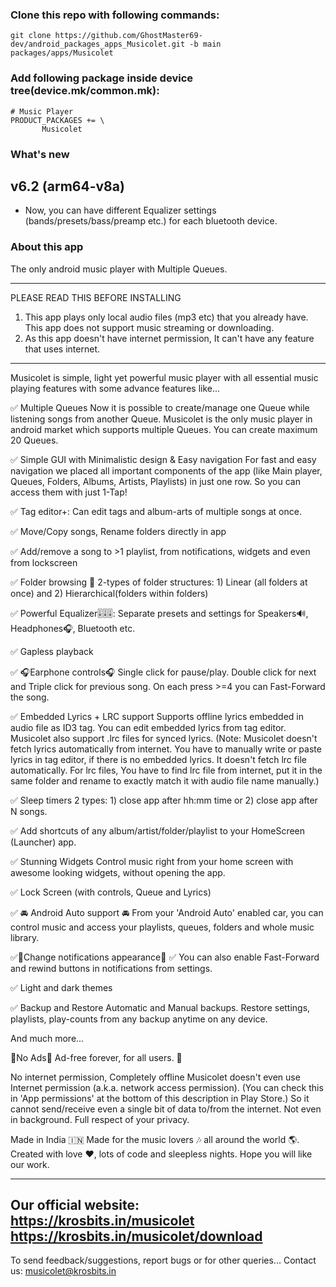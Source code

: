 ### Clone this repo with following commands:

```
git clone https://github.com/GhostMaster69-dev/android_packages_apps_Musicolet.git -b main packages/apps/Musicolet
```

### Add following package inside device tree(device.mk/common.mk):

```
# Music Player
PRODUCT_PACKAGES += \
       Musicolet
```

### What's new

v6.2 (arm64-v8a)
------

+ Now, you can have different Equalizer settings (bands/presets/bass/preamp etc.) for each bluetooth device.

### About this app

The only android music player with Multiple Queues.

------------------------------------
PLEASE READ THIS BEFORE INSTALLING
1. This app plays only local audio files (mp3 etc) that you already have. This app does not support music streaming or downloading.
2. As this app doesn't have internet permission, It can't have any feature that uses internet.
------------------------------------


Musicolet is simple, light yet powerful music player with all essential music playing features with some advance features like...

✅ Multiple Queues
Now it is possible to create/manage one Queue while listening songs from another Queue. Musicolet is the only music player in android market which supports multiple Queues. You can create maximum 20 Queues.


✅ Simple GUI with Minimalistic design & Easy navigation
For fast and easy navigation we placed all important components of the app (like Main player, Queues, Folders, Albums, Artists, Playlists) in just one row. So you can access them with just 1-Tap!


✅ Tag editor+: Can edit tags and album-arts of multiple songs at once.


✅ Move/Copy songs, Rename folders directly in app


✅ Add/remove a song to >1 playlist, from notifications, widgets and even from lockscreen


✅ Folder browsing 📁
2-types of folder structures: 1) Linear (all folders at once) and 2) Hierarchical(folders within folders)


✅ Powerful Equalizer🎚🎚🎚: Separate presets and settings for Speakers🔊, Headphones🎧, Bluetooth etc.


✅ Gapless playback


✅ 🎧Earphone controls🎧
Single click for pause/play. Double click for next and Triple click for previous song. On each press >=4 you can Fast-Forward the song.


✅ Embedded Lyrics + LRC support
Supports offline lyrics embedded in audio file as ID3 tag. You can edit embedded lyrics from tag editor. Musicolet also support .lrc files for synced lyrics.
(Note: Musicolet doesn't fetch lyrics automatically from internet. You have to manually write or paste lyrics in tag editor, if there is no embedded lyrics. It doesn't fetch lrc file automatically. For lrc files, You have to find lrc file from internet, put it in the same folder and rename to exactly match it with audio file name manually.)


✅ Sleep timers
2 types: 1) close app after hh:mm time or 2) close app after N songs.


✅ Add shortcuts of any album/artist/folder/playlist to your HomeScreen (Launcher) app.


✅ Stunning Widgets
Control music right from your home screen with awesome looking widgets, without opening the app.


✅ Lock Screen (with controls, Queue and Lyrics)


✅ 🚘 Android Auto support 🚘
From your 'Android Auto' enabled car, you can control music and access your playlists, queues, folders and whole music library.


✅🎉Change notifications appearance🎉
✅ You can also enable Fast-Forward and rewind buttons in notifications from settings.


✅ Light and dark themes


✅ Backup and Restore
Automatic and Manual backups. Restore settings, playlists, play-counts from any backup anytime on any device.


And much more...


🚫No Ads🚫
Ad-free forever, for all users. 🤩


No internet permission, Completely offline
Musicolet doesn't even use Internet permission (a.k.a. network access permission). (You can check this in 'App permissions' at the bottom of this description in Play Store.) So it cannot send/receive even a single bit of data to/from the internet. Not even in background. Full respect of your privacy.



Made in India 🇮🇳 Made for the music lovers 🎶 all around the world 🌎.
Created with love ❤, lots of code and sleepless nights. Hope you will like our work.




-----------------
Our official website: https://krosbits.in/musicolet
https://krosbits.in/musicolet/download
-----------------
To send feedback/suggestions, report bugs or for other queries...
Contact us: musicolet@krosbits.in
